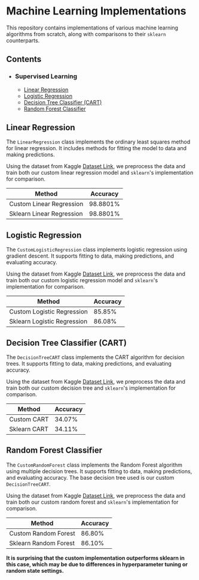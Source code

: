 # Machine Learning Implementations

This repository contains implementations of various machine learning algorithms from scratch, along with comparisons to their `sklearn` counterparts.

## Contents
- ### Supervised Learning
  - [Linear Regression](#linear-regression)
  - [Logistic Regression](#logistic-regression)
  - [Decision Tree Classifier (CART)](#decision-tree-classifier-cart)
  - [Random Forest Classifier](#random-forest-classifier)

## Linear Regression
The `LinearRegression` class implements the ordinary least squares method for linear regression. It includes methods for fitting the model to data and making predictions.

Using the dataset from Kaggle [Dataset Link](https://www.kaggle.com/datasets/andonians/random-linear-regression/data), we preprocess the data and train both our custom linear regression model and `sklearn`'s implementation for comparison.

|Method|Accuracy|
|------|---|
|Custom Linear Regression|98.8801%|
|Sklearn Linear Regression|98.8801%|

## Logistic Regression

The `CustomLogisticRegression` class implements logistic regression using gradient descent. It supports fitting to data, making predictions, and evaluating accuracy.

Using the dataset from Kaggle [Dataset Link](https://www.kaggle.com/datasets/dileep070/heart-disease-prediction-using-logistic-regression/data), we preprocess the data and train both our custom logistic regression model and `sklearn`'s implementation for comparison.

|Method|Accuracy|
|------|--------|
|Custom Logistic Regression|85.85%|
|Sklearn Logistic Regression|86.08%|


## Decision Tree Classifier (CART)
The `DecisionTreeCART` class implements the CART algorithm for decision trees. It supports fitting to data, making predictions, and evaluating accuracy.

Using the dataset from Kaggle [Dataset Link](https://www.kaggle.com/datasets/kaushiksuresh147/customer-segmentation/data), we preprocess the data and train both our custom decision tree and `sklearn`'s implementation for comparison.

|Method|Accuracy|
|------|--------|
|Custom CART|34.07%|
|Sklearn CART|34.11%|

## Random Forest Classifier
The `CustomRandomForest` class implements the Random Forest algorithm using multiple decision trees. It supports fitting to data, making predictions, and evaluating accuracy. The base decision tree used is our custom `DecisionTreeCART`.

Using the dataset from Kaggle [Dataset Link](https://www.kaggle.com/datasets/miadul/lifestyle-and-health-risk-prediction), we preprocess the data and train both our custom random forest and `sklearn`'s implementation for comparison.

|Method|Accuracy|
|------|--------|
|Custom Random Forest|86.80%|
|Sklearn Random Forest|86.10%|

**It is surprising that the custom implementation outperforms sklearn in this case, which may be due to differences in hyperparameter tuning or random state settings.**